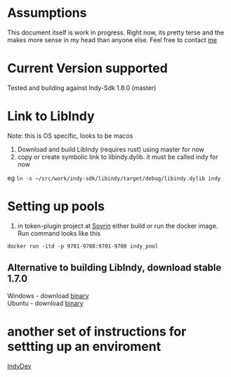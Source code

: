 ﻿# Assumptions
This document itself is work in progress.  Right now, its pretty terse and
the makes more sense in my head than anyone else.  Feel free to contact [me](
matt.raffel@gmail.com)

# Current Version supported
Tested and building against Indy-Sdk 1.8.0 (master)

# Link to LibIndy
Note: this is OS specific, looks to be macos
1. Download and build LibIndy (requires rust) using master for now
2. copy or create symbolic link to libindy.dylib.  it must be called indy for now

eg `ln -s ~/src/work/indy-sdk/libindy/target/debug/libindy.dylib indy`

# Setting up pools
1. in token-plugin project at [Sovrin](https://github.com/sovrin-foundation/token-plugin)
either build or run the docker image.  Run command looks like this
```
docker run -itd -p 9701-9708:9701-9708 indy_pool
```

## Alternative to building LibIndy, download stable 1.7.0
Windows - download [binary](https://repo.sovrin.org/windows/libindy/)  
Ubuntu - download [binary](https://repo.sovrin.org/sdk/lib/apt/xenial/stable/)

# another set of instructions for settting up an enviroment
[IndyDev](https://github.com/kdenhartog/indy-dev)
